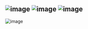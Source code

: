 ![image](https://user-images.githubusercontent.com/57319180/205243097-f80b6602-7677-4a3c-88ae-9c798aa742b3.png)
![image](https://user-images.githubusercontent.com/57319180/205243119-589851b8-b23d-4e1b-989e-ead6e750389f.png)
![image](https://user-images.githubusercontent.com/57319180/205243143-bbae3b11-4394-4f34-8913-959c53b95c49.png)
----------------------------------------------
![image](https://user-images.githubusercontent.com/57319180/205243224-93b7226e-8cea-411d-90d9-698c6f4a24c0.png)
